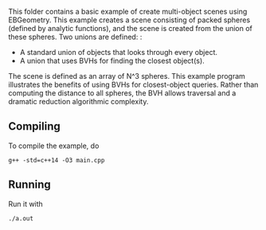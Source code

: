 This folder contains a basic example of create multi-object scenes using EBGeometry.
This example creates a scene consisting of packed spheres (defined by analytic functions), and the scene is created from the union of these spheres.
Two unions are defined: :

* A standard union of objects that looks through every object.
* A union that uses BVHs for finding the closest object(s).

The scene is defined as an array of N^3 spheres.
This example program illustrates the benefits of using BVHs for closest-object queries.
Rather than computing the distance to all spheres, the BVH allows traversal and a dramatic reduction algorithmic complexity.

Compiling
---------

To compile the example, do

    g++ -std=c++14 -O3 main.cpp

Running
-------

Run it with

    ./a.out
